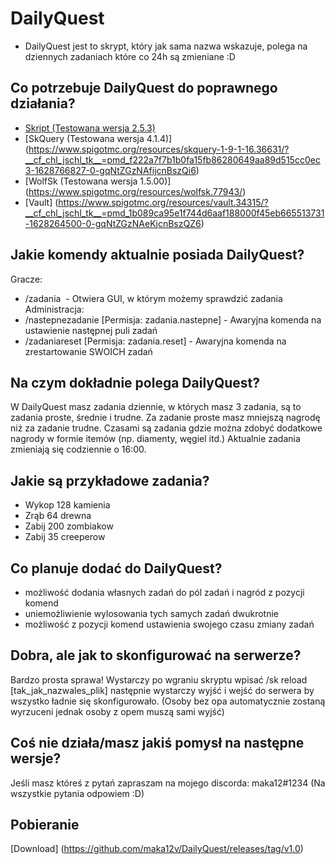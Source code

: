 # DailyQuest
- DailyQuest jest to skrypt, który jak sama nazwa wskazuje, polega na dziennych zadaniach które co 24h są zmieniane :D 
## Co potrzebuje DailyQuest do poprawnego działania?
- [Skript (Testowana wersja 2.5.3)](https://github.com/SkriptLang/Skript/releases) 
- [SkQuery (Testowana wersja 4.1.4)] (https://www.spigotmc.org/resources/skquery-1-9-1-16.36631/?__cf_chl_jschl_tk__=pmd_f222a7f7b1b0fa15fb86280649aa89d515cc0ec3-1628766827-0-gqNtZGzNAfijcnBszQi6)
- [WolfSk (Testowana wersja 1.5.00)] (https://www.spigotmc.org/resources/wolfsk.77943/)
- [Vault] (https://www.spigotmc.org/resources/vault.34315/?__cf_chl_jschl_tk__=pmd_1b089ca95e1f744d6aaf188000f45eb665513731-1628264500-0-gqNtZGzNAeKjcnBszQZ6)
## Jakie komendy aktualnie posiada DailyQuest?
Gracze:
- /zadania  - Otwiera GUI, w którym możemy sprawdzić zadania
Administracja:
- /nastepnezadanie [Permisja: zadania.nastepne] - Awaryjna komenda na ustawienie następnej puli zadań
- /zadaniareset [Permisja: zadania.reset] - Awaryjna komenda na zrestartowanie SWOICH zadań
## Na czym dokładnie polega DailyQuest?
W DailyQuest masz zadania dziennie, w których masz 3 zadania, są to zadania proste, średnie i trudne.
Za zadanie proste masz mniejszą nagrodę niż za zadanie trudne.
Czasami są zadania gdzie można zdobyć dodatkowe nagrody w formie itemów (np. diamenty, węgiel itd.)
Aktualnie zadania zmieniają się codziennie o 16:00.
## Jakie są przykładowe zadania?
- Wykop 128 kamienia
- Zrąb 64 drewna
- Zabij 200 zombiakow
- Zabij 35 creeperow
## Co planuje dodać do DailyQuest?
- możliwość dodania własnych zadań do pól zadań i nagród z pozycji komend
- uniemożliwienie wylosowania tych samych zadań dwukrotnie
- możliwość z pozycji komend ustawienia swojego czasu zmiany zadań
## Dobra, ale jak to skonfigurować na serwerze?
Bardzo prosta sprawa! Wystarczy po wgraniu skryptu wpisać /sk reload [tak_jak_nazwales_plik] następnie wystarczy wyjść i wejść do serwera by wszystko ładnie się skonfigurowało. (Osoby bez opa automatycznie zostaną wyrzuceni jednak osoby z opem muszą sami wyjść)
## Coś nie działa/masz jakiś pomysł na następne wersje?
Jeśli masz któreś z pytań zapraszam na mojego discorda: maka12#1234
(Na wszystkie pytania odpowiem :D)
## Pobieranie
[Download] (https://github.com/maka12v/DailyQuest/releases/tag/v1.0)
